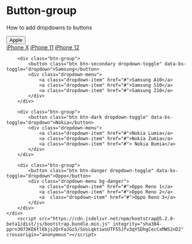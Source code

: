 # Button-group
How to add dropdowns to buttons


<!DOCTYPE html>
<html lang="en">
<head>
    <meta charset="UTF-8">
    <meta name="viewport" content="width=device-width, initial-scale=1.0">
    <title>Page title</title>
    <link href="https://cdn.jsdelivr.net/npm/bootstrap@5.2.0-beta1/dist/css/bootstrap.min.css" rel="stylesheet" integrity="sha384-0evHe/X+R7YkIZDRvuzKMRqM+OrBnVFBL6DOitfPri4tjfHxaWutUpFmBp4vmVor" crossorigin="anonymous">
</head>
<body>
    <div class="btn-group-vertical mx-5 my-5 p-2">
        <div class="btn-group">
            <button class="btn btn-primary dropdown-toggle" data-bs-toggle="dropdown">Apple</button>
                <div class="dropdown-menu">
                    <a class="dropdown-item" href="#">iPhone X</a>
                    <a class="dropdown-item" href="#">iPhone 11</a>
                    <a class="dropdown-item" href="#">iPhone 12</a>
                </div>
        </div>
        
        <div class="btn-group">
            <button class="btn btn-secondary dropdown-toggle" data-bs-toggle="dropdown">Samsung</button>
            <div class="dropdown-menu">
                <a class="dropdown-item" href="#">Samsung A10</a>
                <a class="dropdown-item" href="#">Samsung S10</a>
                <a class="dropdown-item" href="#">Samsung Z10</a>
            </div>
        </div>
        
        <div class="btn-group">
            <button class="btn btn-dark dropdown-toggle" data-bs-toggle="dropdown">Nokia</button>
            <div class="dropdown-menu">
                <a class="dropdown-item" href="#">Nokia Lumia</a>
                <a class="dropdown-item" href="#">Nokia Zumia</a>
                <a class="dropdown-item" href="#"> Nokia Bumia</a>
            </div>
        </div>
        
        <div class="btn-group">
            <button class="btn btn-danger dropdown-toggle" data-bs-toggle="dropdown">Oppo</button>
            <div class="dropdown-menu bg-danger">
                <a class="dropdown-item" href="#">Oppo Reno 1</a>
                <a class="dropdown-item" href="#">Oppo Reno 2</a>
                <a  class="dropdown-item" href="#">Oppo Reno 3</a>
            </div>
        </div>
    </div>
        <script src="https://cdn.jsdelivr.net/npm/bootstrap@5.2.0-beta1/dist/js/bootstrap.bundle.min.js" integrity="sha384-pprn3073KE6tl6bjs2QrFaJGz5/SUsLqktiwsUTF55Jfv3qYSDhgCecCxMW52nD2" crossorigin="anonymous"></script>
</body>

